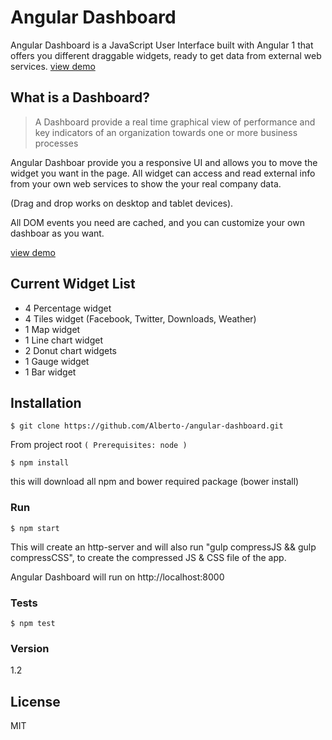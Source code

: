 # Angular Dashboard

Angular Dashboard is a JavaScript User Interface built with Angular 1 that offers you different draggable widgets, ready to get data from external web services. [view demo]

## What is a Dashboard?
>A Dashboard provide a real time graphical view of performance and key indicators of an organization towards one or more business processes

Angular Dashboar provide you a responsive UI and allows you to move the widget you want in the page.
All widget can access and read external info from your own web services to show the your real company data.

(Drag and drop works on desktop and tablet devices).

All DOM events you need are cached, and you can customize your own dashboar as you want.

[view demo]

## Current Widget List

  - 4 Percentage widget
  - 4 Tiles widget (Facebook, Twitter, Downloads, Weather)
  - 1 Map widget
  - 1 Line chart widget
  - 2 Donut chart widgets
  - 1 Gauge widget
  - 1 Bar widget


## Installation

```
$ git clone https://github.com/Alberto-/angular-dashboard.git
```

From project root `(
Prerequisites: node
)`


```
$ npm install
```
this will download all npm and bower required package (bower install)


### Run

```
$ npm start
```
This will create an http-server and will also run "gulp compressJS && gulp compressCSS", to create the compressed JS & CSS file of the app.

Angular Dashboard will run on http://localhost:8000


### Tests
```
$ npm test
```

### Version
1.2 

## License

MIT 


[view demo]: <http://alberto-.github.io/angular-dashboard/>
